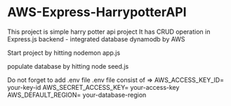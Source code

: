 # AWS-Express-HarrypotterAPI
This project is simple harry potter api project
It has CRUD operation in Express.js backend - integrated database dynamodb by AWS

Start project by hitting
nodemon app.js

populate database by hitting 
node seed.js

Do not forget to add .env file
.env file consist of =>
AWS_ACCESS_KEY_ID= your-key-id
AWS_SECRET_ACCESS_KEY= your-access-key
AWS_DEFAULT_REGION= your-database-region
